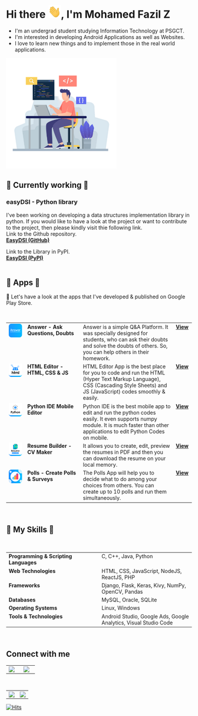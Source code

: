 # Hi there <img src="./images/gif/Hi.gif" width="35px" height="35px">, I'm Mohamed Fazil Z
- I'm an undergrad student studying Information Technology at PSGCT.
- I'm interested in developing Android Applications as well as Websites.
- I love to learn new things and to implement those in the real world applications.

<img src="./images/front-image.png" style="width:300px" />

## 🌟 Currently working 🌟
### easyDSI - Python library
I've been working on developing a data structures implementation library in python.
If you would like to have a look at the project or want to contribute to the project, then please kindly visit thie following link.
<br />
Link to the Github repository.
<br />
<a href="https://github.com/fazil2003/easydsi">
  <b>EasyDSI (GitHub)</b>
</a>

Link to the Library in PyPI.
<br />
<a href="https://pypi.org/project/easydsi/">
  <b>EasyDSI (PyPI)</b>
</a>
<br />
<br />

## 🌟 Apps 🌟

💫 Let's have a look at the apps that I've developed & published on Google Play Store.

<br />

<table>

  <!-- ANSWER APP -->
  <tr>
    <td valign="top" width="10%">
      <img src="./images/apps/logo-answer.png" />
    </td>
    <td valign="top" width="30%">
      <b>Answer - Ask Questions, Doubts</b>
    </td>
    <td valign="top" width="50%">
      Answer is a simple Q&A Platform. It was specially designed for students, who can ask their doubts and solve the doubts of others. So, you can help others in their homework.
    </td>
    <td valign="top" width="10%">
      <a href="https://play.google.com/store/apps/details?id=com.fazil.answer">
        <b>View</b>
      </a>
    </td>
  </tr>

  <!-- HTML EDITOR APP -->
  <tr>
    <td valign="top" width="10%">
      <img src="./images/apps/logo-html-editor.png" />
    </td>
    <td valign="top" width="30%">
      <b>HTML Editor - HTML, CSS & JS</b>
    </td>
    <td valign="top" width="50%">
      HTML Editor App is the best place for you to code and run the HTML (Hyper Text Markup Language), CSS (Cascading Style Sheets) and JS (JavaScript) codes smoothly & easily.
    </td>
    <td valign="top" width="10%">
      <a href="https://play.google.com/store/apps/details?id=com.fazil.htmleditor">
        <b>View</b>
      </a>
    </td>
  </tr>

  <!-- PYTHON IDE APP -->
  <tr>
    <td valign="top" width="10%">
      <img src="./images/apps/logo-python-ide.png" />
    </td>
    <td valign="top" width="30%">
      <b>Python IDE Mobile Editor</b>
    </td>
    <td valign="top" width="50%">
      Python IDE is the best mobile app to edit and run the python codes easily. It even supports numpy module. It is much faster than other applications to edit Python Codes on mobile.
    </td>
    <td valign="top" width="10%">
      <a href="https://play.google.com/store/apps/details?id=com.fazil.pythonide">
        <b>View</b>
      </a>
    </td>
  </tr>

  <!-- RESUME BUILDER APP -->
  <tr>
    <td valign="top" width="10%">
      <img src="./images/apps/logo-resume-builder.png" />
    </td>
    <td valign="top" width="30%">
      <b>Resume Builder - CV Maker</b>
    </td>
    <td valign="top" width="50%">
      It allows you to create, edit, preview the resumes in PDF and then you can download the resume on your local memory.
    </td>
    <td valign="top" width="10%">
      <a href="https://play.google.com/store/apps/details?id=app.fazil.resumebuilder">
        <b>View</b>
      </a>
    </td>
  </tr>

  <!-- POLLS APP -->
  <tr>
    <td valign="top" width="10%">
      <img src="./images/apps/logo-mypolls.png" />
    </td>
    <td valign="top" width="30%">
      <b>Polls - Create Polls & Surveys</b>
    </td>
    <td valign="top" width="50%">
      The Polls App will help you to decide what to do among your choices from others. You can create up to 10 polls and run them simultaneously.
    </td>
    <td valign="top" width="10%">
      <a href="https://play.google.com/store/apps/details?id=com.fazil.mypolls">
        <b>View</b>
      </a>
    </td>
  </tr>

</table>  

<br />

## 🌟 My Skills 🌟

<br />

<table>

  <tr>
    <td valign="top" width="50%">
      <b>Programming & Scripting Languages</b>
    </td>
    <td valign="top" width="50%">
      C, C++, Java, Python
    </td>
  </tr>

  <tr>
    <td valign="top" width="50%">
      <b>Web Technologies</b>
    </td>
    <td valign="top" width="50%">
      HTML, CSS, JavaScript, NodeJS, ReactJS, PHP 
    </td>
  </tr>

  <tr>
    <td valign="top" width="50%">
      <b>Frameworks</b>
    </td>
    <td valign="top" width="50%">
      Django, Flask, Keras, Kivy, NumPy, OpenCV, Pandas 
    </td>
  </tr>

  <tr>
    <td valign="top" width="50%">
      <b>Databases</b>
    </td>
    <td valign="top" width="50%">
      MySQL, Oracle, SQLite
    </td>
  </tr>

  <tr>
    <td valign="top" width="50%">
      <b>Operating Systems</b>
    </td>
    <td valign="top" width="50%">
      Linux, Windows
    </td>
  </tr>

  <tr>
    <td valign="top" width="50%">
      <b>Tools & Technologies</b>
    </td>
    <td valign="top" width="50%">
      Android Studio, Google Ads, Google Analytics, Visual Studio Code
    </td>
  </tr>

</table> 

<br />

## Connect with me

<table>
  <tr>
    <td>
      <a href="mailto:mohamedfazil463@gmail.com">
        <img align="left" width="26px" src="https://www.vectorlogo.zone/logos/gmail/gmail-icon.svg" />
      </a>
    </td>
    <td>
      <a href="https://www.linkedin.com/mohamed-fazil-z-30b089193/">
        <img align="left" width="24px" src="https://www.vectorlogo.zone/logos/linkedin/linkedin-icon.svg"/>
      </a>
    </td>
  </tr>
</table>

<!-- <a href="https://twitter.com/imtharunn">
  <img align="left" width="26px" src="https://www.vectorlogo.zone/logos/twitter/twitter-tile.svg" />
</a>
<a href="https://codepen.io/imtharun">
  <img align="left" width="26px" src="https://www.vectorlogo.zone/logos/codepen/codepen-icon.svg" />
</a>   -->

<br />

<table>
  <tr>
    <td valign="top" width="50%">
      <img src="https://github-readme-stats.vercel.app/api?username=fazil2003&show_icons=true&count_private=true&hide_border=true" align="left" style="width: 100%" />
    </td>
    <td valign="top" width="50%">
      <img src="https://github-readme-stats.vercel.app/api/top-langs/?username=fazil2003&langs_count=10hide_border=true&layout=compact" align="left" style="width: 100%" />
    </td>
  </tr>
</table>  

[![Hits](https://hits.seeyoufarm.com/api/count/incr/badge.svg?url=https%3A%2F%2Fgithub.com%2Ffazil2003%2Feasydsi&count_bg=%2379C83D&title_bg=%23555555&icon=&icon_color=%23E7E7E7&title=hits&edge_flat=false)](https://hits.seeyoufarm.com)

<!--
![visitors](https://visitor-badge.glitch.me/badge?page_id=samyukthagopalsamy.samyukthagopalsamy) 
-->
